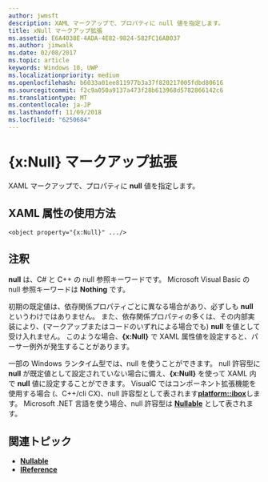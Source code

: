 ```yaml
---
author: jwmsft
description: XAML マークアップで、プロパティに null 値を指定します。
title: xNull マークアップ拡張
ms.assetid: E6A4038E-4ADA-4E82-9824-582FC16AB037
ms.author: jimwalk
ms.date: 02/08/2017
ms.topic: article
keywords: Windows 10, UWP
ms.localizationpriority: medium
ms.openlocfilehash: b6033a01ee811977b3a37f820217005fdbd80616
ms.sourcegitcommit: f2c9a050a9137a473f28b613968d5782866142c6
ms.translationtype: MT
ms.contentlocale: ja-JP
ms.lasthandoff: 11/09/2018
ms.locfileid: "6250684"
---
```

# <a name="xnull-markup-extension"></a>{x:Null} マークアップ拡張


XAML マークアップで、プロパティに **null** 値を指定します。

## <a name="xaml-attribute-usage"></a>XAML 属性の使用方法

``` syntax
<object property="{x:Null}" .../>
```

## <a name="remarks"></a>注釈

**null** は、C# と C++ の null 参照キーワードです。 Microsoft Visual Basic の null 参照キーワードは **Nothing** です。

初期の既定値は、依存関係プロパティごとに異なる場合があり、必ずしも **null** というわけではありません。 また、依存関係プロパティの多くは、その内部実装により、(マークアップまたはコードのいずれによる場合でも) **null** を値として受け入れません。 このような場合、**{x:Null}** で XAML 属性値を設定すると、パーサー例外が発生することがあります。

一部の Windows ランタイム型では、null を使うことができます。 null 許容型に **null** が既定値として設定されていない場合に備え、**{x:Null}** を使って XAML 内で **null** 値に設定することができます。 VisualC ではコンポーネント拡張機能を使用する場合 (、C++/cli CX)、null 許容型として表されます[**platform::ibox<T>**](https://msdn.microsoft.com/library/windows/apps/xaml/jj606120.aspx)します。 Microsoft .NET 言語を使う場合、null 許容型は [**Nullable<T>**](https://msdn.microsoft.com/library/windows/apps/xaml/b3h38hb0.aspx) として表されます。

## <a name="related-topics"></a>関連トピック

* [**Nullable<T>**](https://msdn.microsoft.com/library/windows/apps/xaml/b3h38hb0.aspx)
* [**IReference<T>**](https://msdn.microsoft.com/library/windows/apps/br225864)
 

